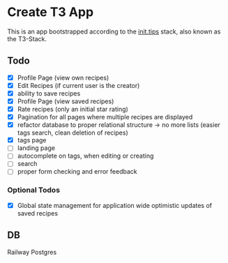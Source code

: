 # Create T3 App

This is an app bootstrapped according to the [init.tips](https://init.tips) stack, also known as the T3-Stack.

## Todo
- [x] Profile Page (view own recipes)
- [x] Edit Recipes (if current user is the creator)
- [x] ability to save recipes
- [x] Profile Page (view saved recipes)
- [x] Rate recipes (only an initial star rating)
- [x] Pagination for all pages where multiple recipes are displayed
- [x] refactor database to proper relational structure -> no more lists (easier tags search, clean deletion of recipes)
- [x] tags page
- [ ] landing page
- [ ] autocomplete on tags, when editing or creating
- [ ] search
- [ ] proper form checking and error feedback

### Optional Todos
- [x] Global state management for application wide optimistic updates of saved recipes

## DB
Railway Postgres
